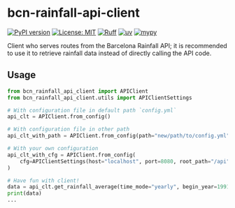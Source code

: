 # bcn-rainfall-api-client

[![PyPI version](https://badge.fury.io/py/bcn-rainfall-api-client.svg)](https://badge.fury.io/py/bcn-rainfall-api-client)
[![License: MIT](https://img.shields.io/badge/License-MIT-yellow.svg)](https://opensource.org/licenses/MIT)
[![Ruff](https://img.shields.io/endpoint?url=https://raw.githubusercontent.com/astral-sh/ruff/main/assets/badge/v2.json)](https://github.com/astral-sh/ruff)
[![uv](https://img.shields.io/endpoint?url=https://raw.githubusercontent.com/astral-sh/uv/main/assets/badge/v0.json)](https://github.com/astral-sh/uv)
[![mypy](https://www.mypy-lang.org/static/mypy_badge.svg)](https://mypy-lang.org/)

Client who serves routes from the Barcelona Rainfall API; it is recommended to use it to retrieve rainfall data instead of directly calling the API code.

## Usage

```python
from bcn_rainfall_api_client import APIClient
from bcn_rainfall_api_client.utils import APIClientSettings

# With configuration file in default path `config.yml`
api_clt = APIClient.from_config()

# With configuration file in other path
api_clt_with_path = APIClient.from_config(path="new/path/to/config.yml")

# With your own configuration
api_clt_with_cfg = APIClient.from_config(
    cfg=APIClientSettings(host="localhost", port=8080, root_path="/api")
)

# Have fun with client!
data = api_clt.get_rainfall_average(time_mode="yearly", begin_year=1991, end_year=2020)
print(data)
...
```
